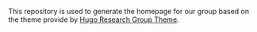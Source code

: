 This repository is used to generate the homepage for our group based on the theme provide by [Hugo Research Group Theme](https://github.com/wowchemy/starter-hugo-research-group).
